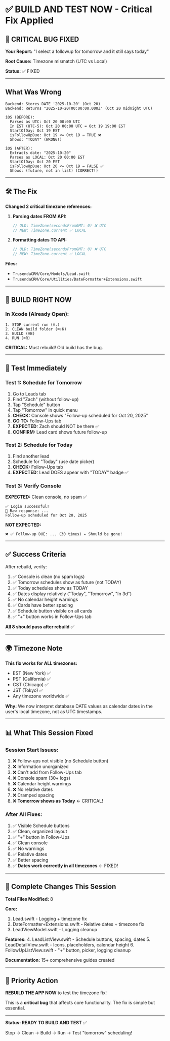 # ✅ BUILD AND TEST NOW - Critical Fix Applied

## 🔴 CRITICAL BUG FIXED

**Your Report:** "I select a followup for tomorrow and it still says today"

**Root Cause:** Timezone mismatch (UTC vs Local)

**Status:** ✅ FIXED

---

## What Was Wrong

```
Backend: Stores DATE '2025-10-20' (Oct 20)
Backend: Returns "2025-10-20T00:00:00.000Z" (Oct 20 midnight UTC)

iOS (BEFORE):
  Parses as UTC: Oct 20 00:00 UTC
  In EST (UTC-5): Oct 20 00:00 UTC = Oct 19 19:00 EST
  StartOfDay: Oct 19 EST
  isFollowUpDue: Oct 19 <= Oct 19 → TRUE ❌
  Shows: "TODAY" (WRONG!)
  
iOS (AFTER):
  Extracts date: "2025-10-20"
  Parses as LOCAL: Oct 20 00:00 EST
  StartOfDay: Oct 20 EST
  isFollowUpDue: Oct 20 <= Oct 19 → FALSE ✅
  Shows: (future, not in list) (CORRECT!)
```

---

## 🛠️ The Fix

**Changed 2 critical timezone references:**

1. **Parsing dates FROM API:**
   ```swift
   // OLD: TimeZone(secondsFromGMT: 0) ❌ UTC
   // NEW: TimeZone.current ✅ LOCAL
   ```

2. **Formatting dates TO API:**
   ```swift
   // OLD: TimeZone(secondsFromGMT: 0) ❌ UTC
   // NEW: TimeZone.current ✅ LOCAL
   ```

**Files:**
- `TrusendaCRM/Core/Models/Lead.swift`
- `TrusendaCRM/Core/Utilities/DateFormatter+Extensions.swift`

---

## 🚀 BUILD RIGHT NOW

### In Xcode (Already Open):

```
1. STOP current run (⌘.)
2. CLEAN build folder (⌘⇧K)
3. BUILD (⌘B)
4. RUN (⌘R)
```

**CRITICAL:** Must rebuild! Old build has the bug.

---

## 🧪 Test Immediately

### Test 1: Schedule for Tomorrow
1. Go to Leads tab
2. Find "Zach" (without follow-up)
3. Tap "Schedule" button
4. Tap "Tomorrow" in quick menu
5. **CHECK:** Console shows "Follow-up scheduled for Oct 20, 2025"
6. **GO TO:** Follow-Ups tab
7. **EXPECTED:** Zach should NOT be there ✅
8. **CONFIRM:** Lead card shows future follow-up

### Test 2: Schedule for Today
1. Find another lead
2. Schedule for "Today" (use date picker)
3. **CHECK:** Follow-Ups tab
4. **EXPECTED:** Lead DOES appear with "TODAY" badge ✅

### Test 3: Verify Console
**EXPECTED:** Clean console, no spam ✅
```
✅ Login successful!
📨 Raw response: ...
Follow-up scheduled for Oct 20, 2025
```

**NOT EXPECTED:**
```
❌ ✅ Follow-up DUE: ... (30 times) ← Should be gone!
```

---

## ✅ Success Criteria

After rebuild, verify:

1. ✅ Console is clean (no spam logs)
2. ✅ Tomorrow schedules show as future (not TODAY)
3. ✅ Today schedules show as TODAY
4. ✅ Dates display relatively ("Today", "Tomorrow", "In 3d")
5. ✅ No calendar height warnings
6. ✅ Cards have better spacing
7. ✅ Schedule button visible on all cards
8. ✅ "+" button works in Follow-Ups tab

**All 8 should pass after rebuild** ✅

---

## 🌍 Timezone Note

**This fix works for ALL timezones:**
- EST (New York) ✅
- PST (California) ✅
- CST (Chicago) ✅
- JST (Tokyo) ✅
- Any timezone worldwide ✅

**Why:** We now interpret database DATE values as calendar dates in the user's local timezone, not as UTC timestamps.

---

## 📊 What This Session Fixed

### Session Start Issues:
1. ❌ Follow-ups not visible (no Schedule button)
2. ❌ Information unorganized
3. ❌ Can't add from Follow-Ups tab
4. ❌ Console spam (30+ logs)
5. ❌ Calendar height warnings
6. ❌ No relative dates
7. ❌ Cramped spacing
8. ❌ **Tomorrow shows as Today** ← CRITICAL!

### After All Fixes:
1. ✅ Visible Schedule buttons
2. ✅ Clean, organized layout
3. ✅ "+" button in Follow-Ups
4. ✅ Clean console
5. ✅ No warnings
6. ✅ Relative dates
7. ✅ Better spacing
8. ✅ **Dates work correctly in all timezones** ← FIXED!

---

## 📝 Complete Changes This Session

**Total Files Modified:** 8

**Core:**
1. Lead.swift - Logging + timezone fix
2. DateFormatter+Extensions.swift - Relative dates + timezone fix
3. LeadViewModel.swift - Logging cleanup

**Features:**
4. LeadListView.swift - Schedule buttons, spacing, dates
5. LeadDetailView.swift - Icons, placeholders, calendar height
6. FollowUpListView.swift - "+" button, picker, logging cleanup

**Documentation:** 15+ comprehensive guides created

---

## 🎯 Priority Action

**REBUILD THE APP NOW** to test the timezone fix!

This is a **critical bug** that affects core functionality. The fix is simple but essential.

---

**Status: READY TO BUILD AND TEST** ✅

Stop → Clean → Build → Run → Test "tomorrow" scheduling!

